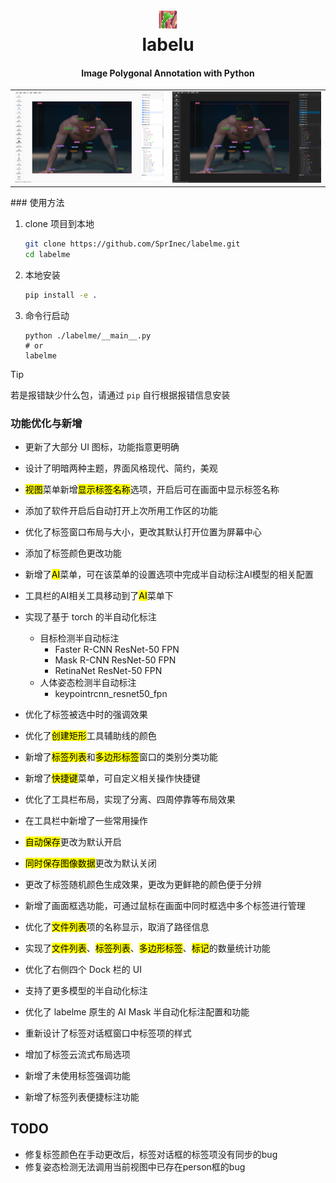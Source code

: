 <h1 align="center">
  <img src="labelme/icons/icon.png"><br/>labelu
</h1>
<h4 align="center">
  Image Polygonal Annotation with Python
</h4>


<table>
	<tr>
		<td>
			<img src="assets/image-20250318180611368.png" alt="明亮主题">
		</td>
		<td> 
			<img src="assets/image-20250318180635981.png" alt="暗黑主题">
		</td>
	</tr>
</table>
### 使用方法

1. clone 项目到本地

    ```bash
    git clone https://github.com/SprInec/labelme.git
    cd labelme
    ```

2. 本地安装

    ```bash
    pip install -e .
    ```

3. 命令行启动

    ```
    python ./labelme/__main__.py
    # or
    labelme
    ```

> [!tip]
>
> 若是报错缺少什么包，请通过 `pip` 自行根据报错信息安装

### 功能优化与新增

- 更新了大部分 UI 图标，功能指意更明确
- 设计了明暗两种主题，界面风格现代、简约，美观
- <mark>视图</mark>菜单新增<mark>显示标签名称</mark>选项，开启后可在画面中显示标签名称
- 添加了软件开启后自动打开上次所用工作区的功能
- 优化了标签窗口布局与大小，更改其默认打开位置为屏幕中心
- 添加了标签颜色更改功能
- 新增了<mark>AI</mark>菜单，可在该菜单的设置选项中完成半自动标注AI模型的相关配置
- 工具栏的AI相关工具移动到了<mark>AI</mark>菜单下
- 实现了基于 torch 的半自动化标注

    - 目标检测半自动标注
        - Faster R-CNN ResNet-50 FPN
        - Mask R-CNN ResNet-50 FPN
        - RetinaNet ResNet-50 FPN
    - 人体姿态检测半自动标注
        - keypointrcnn_resnet50_fpn
- 优化了标签被选中时的强调效果
- 优化了<mark>创建矩形</mark>工具辅助线的颜色
- 新增了<mark>标签列表</mark>和<mark>多边形标签</mark>窗口的类别分类功能
- 新增了<mark>快捷键</mark>菜单，可自定义相关操作快捷键
- 优化了工具栏布局，实现了分离、四周停靠等布局效果
- 在工具栏中新增了一些常用操作
- <mark>自动保存</mark>更改为默认开启
- <mark>同时保存图像数据</mark>更改为默认关闭
- 更改了标签随机颜色生成效果，更改为更鲜艳的颜色便于分辨
- 新增了画面框选功能，可通过鼠标在画面中同时框选中多个标签进行管理
- 优化了<mark>文件列表</mark>项的名称显示，取消了路径信息
- 实现了<mark>文件列表</mark>、<mark>标签列表</mark>、<mark>多边形标签</mark>、<mark>标记</mark>的数量统计功能
- 优化了右侧四个 Dock 栏的 UI
- 支持了更多模型的半自动化标注
- 优化了 labelme 原生的 AI Mask 半自动化标注配置和功能
- 重新设计了标签对话框窗口中标签项的样式
- 增加了标签云流式布局选项
- 新增了未使用标签强调功能
- 新增了标签列表便捷标注功能



## TODO

- 修复标签颜色在手动更改后，标签对话框的标签项没有同步的bug
- 修复姿态检测无法调用当前视图中已存在person框的bug
